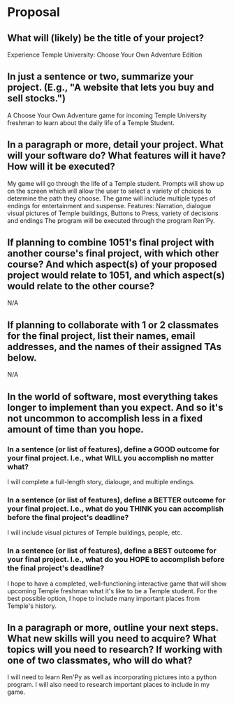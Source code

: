 # Proposal

## What will (likely) be the title of your project?

Experience Temple University: Choose Your Own Adventure Edition 

## In just a sentence or two, summarize your project. (E.g., "A website that lets you buy and sell stocks.")

A Choose Your Own Adventure game for incoming Temple University freshman to learn about the daily life of a Temple Student. 

## In a paragraph or more, detail your project. What will your software do? What features will it have? How will it be executed?

My game will go through the life of a Temple student. Prompts will show up on the screen which will allow the user to select a variety of choices to determine the path they choose. The game will include multiple types of endings for entertainment and suspense.
Features: Narration, dialogue visual pictures of Temple buildings, Buttons to Press, variety of decisions and endings
The program will be executed through the program Ren'Py. 

## If planning to combine 1051's final project with another course's final project, with which other course? And which aspect(s) of your proposed project would relate to 1051, and which aspect(s) would relate to the other course?

N/A

## If planning to collaborate with 1 or 2 classmates for the final project, list their names, email addresses, and the names of their assigned TAs below.

N/A

## In the world of software, most everything takes longer to implement than you expect. And so it's not uncommon to accomplish less in a fixed amount of time than you hope.

### In a sentence (or list of features), define a GOOD outcome for your final project. I.e., what WILL you accomplish no matter what?

I will complete a full-length story, dialouge, and multiple endings. 

### In a sentence (or list of features), define a BETTER outcome for your final project. I.e., what do you THINK you can accomplish before the final project's deadline?

I will include visual pictures of Temple buildings, people, etc. 

### In a sentence (or list of features), define a BEST outcome for your final project. I.e., what do you HOPE to accomplish before the final project's deadline?

I hope to have a completed, well-functioning interactive game that will show upcoming Temple freshman what it's like to be a Temple student. For the best possible option, I hope to include many important places from Temple's history. 

## In a paragraph or more, outline your next steps. What new skills will you need to acquire? What topics will you need to research? If working with one of two classmates, who will do what?
I will need to learn Ren'Py as well as incorporating pictures into a python program. I will also need to research important places to include in my game. 

